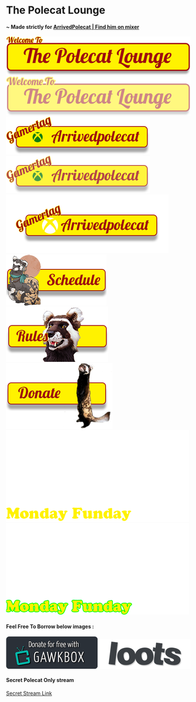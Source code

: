 # The Polecat Lounge
#### ~ Made strictly for [ArrivedPolecat | Find him on mixer](https://mixer.com/ArrivedPolecat)

<img src="welcome.png">
<img src="welcome-overlay50.png">
<img src="gamertag.png">
<img src="gamertag75.png">
<img src="gamertag_a.png">
<img src="schedule_button_left.png">
<img src="rules_center.png">
<img src="donate.png">
<img src="monday-funday-stroke.gif">
<img src="mondayfunday.gif">

#### Feel Free To Borrow below images :
<img src="GawkBox.png">
<img src="loots.png">

#### Secret Polecat Only stream
[Secret Stream Link](https://jeremysmai.github.io/thepolecatlounge/thelounge.html)
